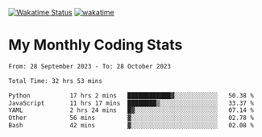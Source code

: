 [![Wakatime Status](https://github.com/noopurphalak/noopurphalak/workflows/wakatime-status-update/badge.svg)](https://github.com/noopurphalak/noopurphalak/actions/workflows/main.yml)
[![wakatime](https://wakatime.com/badge/user/80ace140-ef40-4fdd-b8ed-f3be3d2e1aea.svg)](https://wakatime.com/@80ace140-ef40-4fdd-b8ed-f3be3d2e1aea)

# My Monthly Coding Stats

<!--START_SECTION:waka-->

```txt
From: 28 September 2023 - To: 28 October 2023

Total Time: 32 hrs 53 mins

Python           17 hrs 2 mins   ████████████▓░░░░░░░░░░░░   50.38 %
JavaScript       11 hrs 17 mins  ████████▒░░░░░░░░░░░░░░░░   33.37 %
YAML             2 hrs 24 mins   █▓░░░░░░░░░░░░░░░░░░░░░░░   07.14 %
Other            56 mins         ▓░░░░░░░░░░░░░░░░░░░░░░░░   02.78 %
Bash             42 mins         ▓░░░░░░░░░░░░░░░░░░░░░░░░   02.08 %
```

<!--END_SECTION:waka-->
